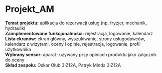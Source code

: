 # Projekt_AM



**Temat projektu:** aplikacja do rezerwacji usług (np. fryzjer, mechanik, hydraulik)<br>
**Zaimplementowane funkcjonalności:** rejestracja, logowanie, kalendarz<br>
**Lista ekranów:** ekran główny, wyszukiwanie, strony usługodawców, kalendarz z wizytami, oceny i opinie, rejestracja, logowanie, profil użytkownika<br>
**Wybrany sensor:** aparat- używany przy opiniach produktu jako załącznik do oceny<br>
**Skład zespołu:** Oskar Ołub 3IZ12A, Patryk Minda 3IZ12A
